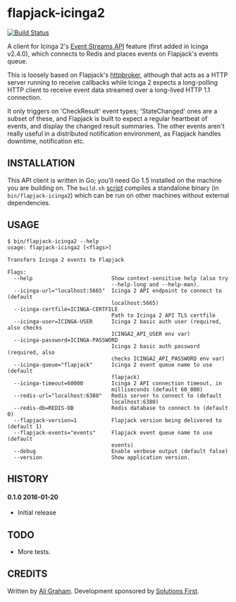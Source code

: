 # flapjack-icinga2

[![Build Status](https://travis-ci.org/sol1/flapjack-icinga2.png)](https://travis-ci.org/sol1/flapjack-icinga2)

A client for Icinga 2's [Event Streams API](http://docs.icinga.org/icinga2/latest/doc/module/icinga2/chapter/icinga2-api) feature (first added in Icinga v2.4.0), which connects to Redis and places events on Flapjack's events queue.

This is loosely based on Flapjack's [httpbroker](https://github.com/flapjack/flapjack/blob/master/libexec/httpbroker.go), although that acts as a HTTP server running to receive callbacks while Icinga 2 expects a long-polling HTTP client to receive event data streamed over a long-lived HTTP 1.1 connection.

It only triggers on 'CheckResult' event types; 'StateChanged' ones are a subset of these, and Flapjack is built to expect a regular heartbeat of events, and display the changed result summaries. The other events aren't really useful in a distributed notification environment, as Flapjack handles downtime, notification etc.

## INSTALLATION

This API client is written in Go; you'll need Go 1.5 installed on the machine you are building on. The `build.sh` [script](https://github.com/sol1/flapjack-icinga2/blob/master/build.sh) compiles a standalone binary (in `bin/flapjack-icinga2`) which can be run on other machines without external dependencies.

## USAGE

```
$ bin/flapjack-icinga2 --help
usage: flapjack-icinga2 [<flags>]

Transfers Icinga 2 events to Flapjack

Flags:
  --help                         Show context-sensitive help (also try
                                 --help-long and --help-man).
  --icinga-url="localhost:5665"  Icinga 2 API endpoint to connect to (default
                                 localhost:5665)
  --icinga-certfile=ICINGA-CERTFILE
                                 Path to Icinga 2 API TLS certfile
  --icinga-user=ICINGA-USER      Icinga 2 basic auth user (required, also checks
                                 ICINGA2_API_USER env var)
  --icinga-password=ICINGA-PASSWORD
                                 Icinga 2 basic auth password (required, also
                                 checks ICINGA2_API_PASSWORD env var)
  --icinga-queue="flapjack"      Icinga 2 event queue name to use (default
                                 flapjack)
  --icinga-timeout=60000         Icinga 2 API connection timeout, in
                                 milliseconds (default 60_000)
  --redis-url="localhost:6380"   Redis server to connect to (default
                                 localhost:6380)
  --redis-db=REDIS-DB            Redis database to connect to (default 0)
  --flapjack-version=1           Flapjack version being delivered to (default 1)
  --flapjack-events="events"     Flapjack event queue name to use (default
                                 events)
  --debug                        Enable verbose output (default false)
  --version                      Show application version.
```

## HISTORY

#### 0.1.0 2016-01-20

* Initial release

## TODO

* More tests.

## CREDITS

Written by [Ali Graham](https://github.com/ali-graham). Development sponsored by [Solutions First](http://sol1.com.au/).
